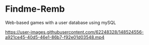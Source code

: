 # Findme-Remb
Web-based games with a user database using mySQL


https://user-images.githubusercontent.com/62248328/148524556-a921ce45-40d5-46e1-86b7-f92e01d03548.mp4

